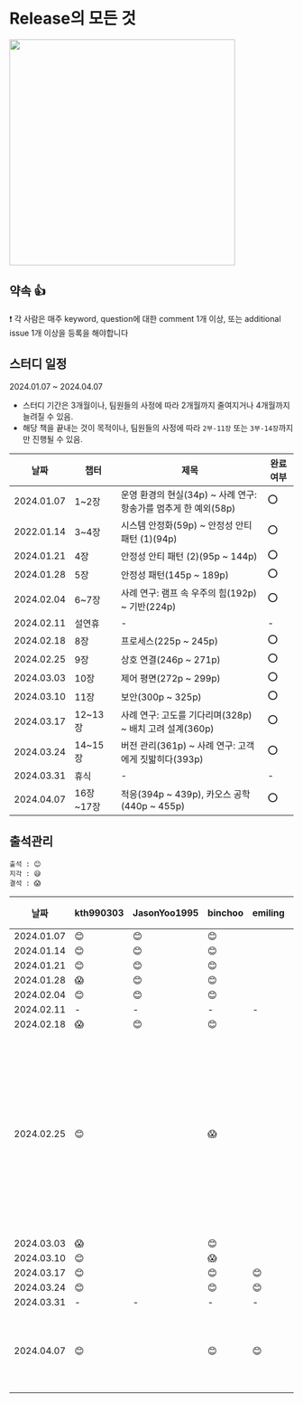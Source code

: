 # Release의 모든 것

<img src="https://github.com/caffeine-library/release-everything/assets/57135043/8b9be568-c059-4185-8540-38b4c56b3ba7" width="400"/>

## 약속 👍
❗ 각 사람은 매주 keyword, question에 대한 comment 1개 이상, 또는 additional issue 1개 이상을 등록을 해야합니다

## 스터디 일정
2024.01.07 ~ 2024.04.07
- 스터디 기간은 3개월이나, 팀원들의 사정에 따라 2개월까지 줄여지거나 4개월까지 늘려질 수 있음.
- 해당 책을 끝내는 것이 목적이나, 팀원들의 사정에 따라 `2부-11장` 또는 `3부-14장`까지만 진행될 수 있음.

|날짜|챕터|제목|완료여부|
|------|---|---|---|
|2024.01.07|1~2장|운영 환경의 현실(34p) ~ 사례 연구: 항송가를 멈추게 한 예외(58p)|⭕️|
|2022.01.14|3~4장|시스템 안정화(59p) ~ 안정성 안티 패턴 (1)(94p)|⭕️|
|2024.01.21|4장|안정성 안티 패턴 (2)(95p ~ 144p)|⭕️|
|2024.01.28|5장|안정성 패턴(145p ~ 189p)|⭕️|
|2024.02.04|6~7장|사례 연구: 램프 속 우주의 힘(192p) ~ 기반(224p)|⭕️|
|2024.02.11|설연휴|-|-|
|2024.02.18|8장|프로세스(225p ~ 245p)|⭕️|
|2024.02.25|9장|상호 연결(246p ~ 271p)|⭕️|
|2024.03.03|10장|제어 평면(272p ~ 299p)|⭕️|
|2024.03.10|11장|보안(300p ~ 325p)|⭕️|
|2024.03.17|12~13장|사례 연구: 고도를 기다리며(328p) ~ 배치 고려 설계(360p)|⭕️|
|2024.03.24|14~15장|버전 관리(361p) ~ 사례 연구: 고객에게 짓밟히다(393p)|⭕️|
|2024.03.31|휴식|-|-|
|2024.04.07|16장~17장|적응(394p ~ 439p), 카오스 공학(440p ~ 455p)|⭕️|

## 출석관리

```
출석 : 😊
지각 : 😅
결석 : 😱
```

|날짜|kth990303|JasonYoo1995|binchoo|emiling|leejaeseung|비고|
|------|---|---|---|---|---|---|
|2024.01.07|😊|😊|😊||||
|2024.01.14|😊|😊|😊||||
|2024.01.21|😊|😊|😊||||
|2024.01.28|😱|😊|😊||||
|2024.02.04|😊|😊|😊||||
|2024.02.11|-|-|-|-|-||
|2024.02.18|😱|😊|😊||😱||
|2024.02.25|😊||😱||😊|경원님 건강 회복 기원 😢 (스터디 하차)|
|2024.03.03|😱||😊||😊||
|2024.03.10|😊||😱||😊||
|2024.03.17|😊||😊|😊|😊||
|2024.03.24|😊||😊|😊|😊||
|2024.03.31|-|-|-|-|-|-|
|2024.04.07|😊||😊|😊|😊|스터디 완료🎉|


